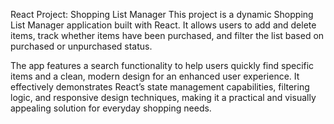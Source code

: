 React Project: Shopping List Manager
This project is a dynamic Shopping List Manager application built with React. It allows users to add and delete items, track whether items have been purchased, and filter the list based on purchased or unpurchased status.

The app features a search functionality to help users quickly find specific items and a clean, modern design for an enhanced user experience. It effectively demonstrates React’s state management capabilities, filtering logic, and responsive design techniques, making it a practical and visually appealing solution for everyday shopping needs.

